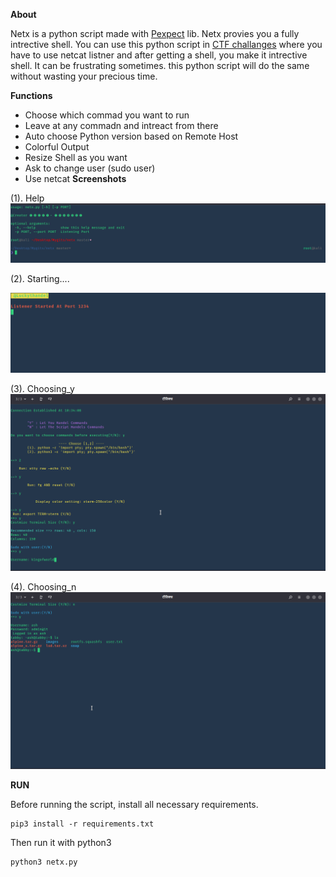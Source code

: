 **About**

Netx is a python script made with [Pexpect](https://pexpect.readthedocs.io/) lib.  Netx provies you a fully intrective shell. You can use this python script in [CTF challanges](https://hackthebox.eu) where you have to use netcat listner and after getting a shell, you make it intrective shell. It can be frustrating sometimes. this python script will do the same without wasting your precious time.

**Functions**
 *  Choose which commad you want to run 
 * Leave at any commadn and intreact from there
 * Auto choose Python version based on Remote Host
 * Colorful Output
 * Resize Shell as you want
 * Ask to change user (sudo user)
 * Use netcat 
  **Screenshots**
   
(1). Help
![img1](https://github.com/luckythandel/netx/blob/master/Screenshots/help.png)

(2). Starting....
   
 ![img2](https://github.com/luckythandel/netx/blob/master/Screenshots/starting.png)

(3). Choosing_y
![img3](https://github.com/luckythandel/netx/blob/master/Screenshots/choosing_y.png)

(4). Choosing_n
![img4](https://github.com/luckythandel/netx/blob/master/Screenshots/choosing_n.png)


**RUN**

Before running the script, install all necessary requirements.

    pip3 install -r requirements.txt
Then run it with python3

    python3 netx.py
